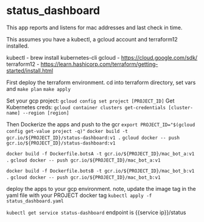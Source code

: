 # status_dashboard
This app reports and listens for mac addresses and last check in time.

This assumes you have a kubectl, a gcloud account and terraform12 installed.

kubectl - brew install kubernetes-cli
gcloud - https://cloud.google.com/sdk/
terraform12 - https://learn.hashicorp.com/terraform/getting-started/install.html

First deploy the terraform environment. cd into terraform directory, set vars and 
`make plan`
`make apply`

Set your gcp project: `gcloud config set project [PROJECT_ID]`
Get Kubernetes creds: `gcloud container clusters get-credentials [cluster-name] --region [region]`


Then Dockerize the apps and push to the gcr
`export PROJECT_ID="$(gcloud config get-value project -q)"`
`docker build -t gcr.io/${PROJECT_ID}/status-dashboard:v1 .`
`gcloud docker -- push gcr.io/${PROJECT_ID}/status-dashboard:v1`

`docker build -f Dockerfile.botsA -t gcr.io/${PROJECT_ID}/mac_bot_a:v1 .`
`gcloud docker -- push gcr.io/${PROJECT_ID}/mac_bot_a:v1`

`docker build -f Dockerfile.botsB -t gcr.io/${PROJECT_ID}/mac_bot_b:v1 .`
`gcloud docker -- push gcr.io/${PROJECT_ID}/mac_bot_b:v1`

deploy the apps to your gcp environment.
note, update the image tag in the yaml file with your PROJECT docker tag
`kubectl apply -f status_dashboard.yaml`

`kubectl get service status-dashboard`
endpoint is {{service ip}}/status
